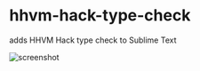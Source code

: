 hhvm-hack-type-check
====================

adds HHVM Hack type check to Sublime Text

![screenshot](http://thiagooak.github.com/hhvm-hack-type-check/screenshot.png)
